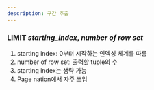 ```yaml
---
description: 구간 추출
---
```

### LIMIT *starting_index*, *number of row set*

1. starting index: 0부터 시작하는 인덱싱 체계를 따름
2. number of row set: 출력할 tuple의 수
3. starting index는 생략 가능
4. Page nation에서 자주 쓰임